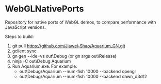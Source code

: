 # WebGLNativePorts
Repository for native ports of WebGL demos, to compare performance with JavaScript versions.  

Steps to build:  
1. git pull https://github.com/Jiawei-Shao/Aquarium_GN.git  
2. gclient sync  
3. gn gen --ide=vs out\Debug (or gn args out\Release)    
4. ninja -C out\Debug Aquarium  
5. Run Aquarium.exe. 
   For example:  
   - out\Debug\Aquarium --num-fish 10000 --backend opengl  
   - out\Debug\Aquarium --num-fish 10000 --backend dawn_d3d12   
